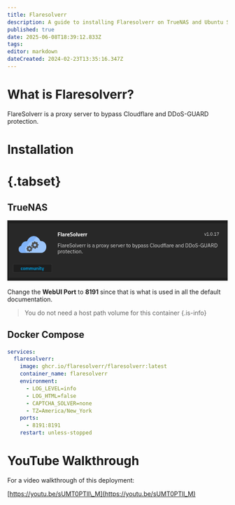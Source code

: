 ```yaml
---
title: Flaresolverr
description: A guide to installing Flaresolverr on TrueNAS and Ubuntu Server LTS
published: true
date: 2025-06-08T18:39:12.833Z
tags: 
editor: markdown
dateCreated: 2024-02-23T13:35:16.347Z
---
```


# What is Flaresolverr?
FlareSolverr is a proxy server to bypass Cloudflare and DDoS-GUARD protection.

# Installation
# {.tabset}
## TrueNAS

![](/screenshot_from_2025-02-07_13-01-56.png)

Change the **WebUI Port** to **8191** since that is what is used in all the default documentation.

> You do not need a host path volume for this container
{.is-info}


## Docker Compose

```yaml
services:
  flaresolverr:
    image: ghcr.io/flaresolverr/flaresolverr:latest
    container_name: flaresolverr
    environment:
      - LOG_LEVEL=info
      - LOG_HTML=false
      - CAPTCHA_SOLVER=none
      - TZ=America/New_York
    ports:
      - 8191:8191
    restart: unless-stopped
```

# YouTube Walkthrough

For a video walkthrough of this deployment:

[https://youtu.be/sUMT0PTll\_M](https://youtu.be/sUMT0PTll_M)